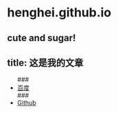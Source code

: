 # henghei.github.io
cute and sugar!
---
title: 这是我的文章
---
<ul>
  ###<li><a href="http://baidu.com">百度</a></li>
 ### <li><a href='http://github.com'>Github</a></li>
 </ul>
